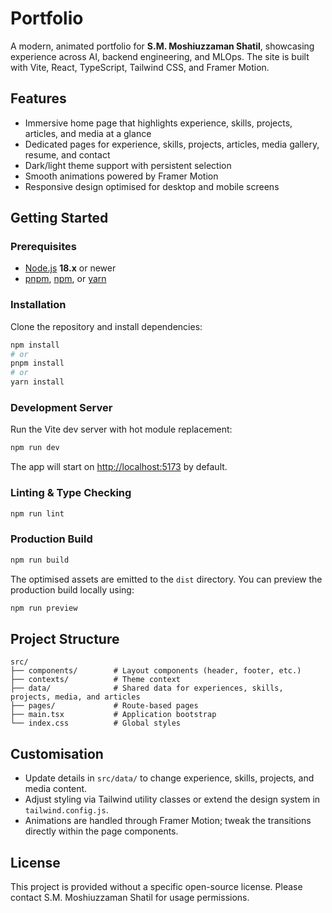# Portfolio

A modern, animated portfolio for **S.M. Moshiuzzaman Shatil**, showcasing experience across AI, backend engineering, and MLOps. The site is built with Vite, React, TypeScript, Tailwind CSS, and Framer Motion.

## Features

- Immersive home page that highlights experience, skills, projects, articles, and media at a glance
- Dedicated pages for experience, skills, projects, articles, media gallery, resume, and contact
- Dark/light theme support with persistent selection
- Smooth animations powered by Framer Motion
- Responsive design optimised for desktop and mobile screens

## Getting Started

### Prerequisites

- [Node.js](https://nodejs.org/) **18.x** or newer
- [pnpm](https://pnpm.io/), [npm](https://www.npmjs.com/), or [yarn](https://yarnpkg.com/)

### Installation

Clone the repository and install dependencies:

```bash
npm install
# or
pnpm install
# or
yarn install
```

### Development Server

Run the Vite dev server with hot module replacement:

```bash
npm run dev
```

The app will start on [http://localhost:5173](http://localhost:5173) by default.

### Linting & Type Checking

```bash
npm run lint
```

### Production Build

```bash
npm run build
```

The optimised assets are emitted to the `dist` directory. You can preview the production build locally using:

```bash
npm run preview
```

## Project Structure

```
src/
├── components/        # Layout components (header, footer, etc.)
├── contexts/          # Theme context
├── data/              # Shared data for experiences, skills, projects, media, and articles
├── pages/             # Route-based pages
├── main.tsx           # Application bootstrap
└── index.css          # Global styles
```

## Customisation

- Update details in `src/data/` to change experience, skills, projects, and media content.
- Adjust styling via Tailwind utility classes or extend the design system in `tailwind.config.js`.
- Animations are handled through Framer Motion; tweak the transitions directly within the page components.

## License

This project is provided without a specific open-source license. Please contact S.M. Moshiuzzaman Shatil for usage permissions.
